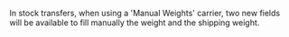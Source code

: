 In stock transfers, when using a 'Manual Weights' carrier, two new
fields will be available to fill manually the weight and the shipping
weight.
